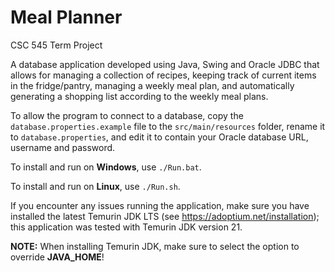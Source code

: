 # Meal Planner
CSC 545 Term Project

A database application developed using Java, Swing and Oracle JDBC that allows for managing a collection of recipes, keeping track of current items in the fridge/pantry, managing a weekly meal plan, and automatically generating a shopping list according to the weekly meal plans.

To allow the program to connect to a database, copy the `database.properties.example` file to the `src/main/resources`
folder, rename it to `database.properties`, and edit it to contain your Oracle database URL, username and password.

To install and run on **Windows**, use `./Run.bat`.

To install and run on **Linux**, use `./Run.sh`.

If you encounter any issues running the application, make sure you have installed the latest Temurin JDK LTS (see https://adoptium.net/installation); this application was tested with Temurin JDK version 21.

**NOTE:** When installing Temurin JDK, make sure to select the option to override **JAVA_HOME**!
